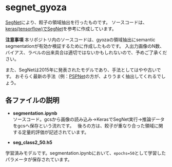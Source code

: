 # segnet_gyoza
[SegNet](https://arxiv.org/abs/1511.00561)により、餃子の領域抽出を行ったものです。
ソースコードは、[keras(tensorflow)でSegNet](https://qiita.com/uni-3/items/a62daa5a03a02f5fa46d)を参考に作成しています。

**注意事項**
本リポジトリ内のソースコードは、gyozaの領域抽出にsemantic segmentationが有効か検証するために作成したものです。
入出力画像のN数、バイアス、ラベルの出来具合は適切ではないかもしれないので、予めご了承ください。

また、SegNetは2015年に発表されたモデルであり、手法としてはやや古いです。
おそらく最新の手法（例：[PSPNet](https://arxiv.org/abs/1612.01105)の方が、よりうまく抽出してくれるでしょう。

## 各ファイルの説明
- **segmentation.ipynb**  
ソースコード。gcsから画像の読み込み→KerasでSegNet実行→推論データをgcsへ保存という流れです。　
後ろの方は、餃子が重なり合った領域に関する定量的評価が記述されています。

- **seg_class2_50.h5**

学習済みモデルです。segmentation.ipynbにおいて、```epochs=50```として学習したパラメータが保存されています。




